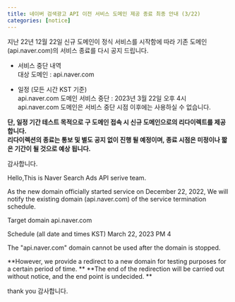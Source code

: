 ```yaml
---
title: 네이버 검색광고 API 이전 서비스 도메인 제공 종료 최종 안내 (3/22)
categories: [notice]
---
```


지난 22년 12월 22일 신규 도메인이 정식 서비스를 시작함에 따라
기존 도메인(api.naver.com)의 서비스 종료를 다시 공지 드립니다.<br>

* 서비스 중단 내역 <br>
대상 도메인 : api.naver.com<br>

* 일정 (모든 시간 KST 기준)<br>
api.naver.com 도메인 서비스 중단 : 2023년 3월 22일 오후 4시<br>
api.naver.com 도메인은 서비스 중단 시점 이후에는 사용하실 수 없습니다.<br>

**단, 일정 기간 테스트 목적으로 구 도메인 접속 시 신규 도메인으로의 리다이렉트를 제공합니다.<br>
리다이렉션의 종료는 통보 및 별도 공지 없이 진행 될 예정이며, 종료 시점은 미정이나 짧은 기간이 될 것으로 예상 됩니다.**<br>

감사합니다.

Hello,This is Naver Search Ads API serive team.

As the new domain officially started service on December 22, 2022,
We will notify the existing domain (api.naver.com) of the service termination schedule.

Target domain
api.naver.com

Schedule (all date and times KST)
March 22, 2023 PM 4

The "api.naver.com" domain cannot be used after the domain is stopped.

**However, we provide a redirect to a new domain for testing purposes for a certain period of time. **
**The end of the redirection will be carried out without notice, and the end point is undecided. **

thank you
감사합니다. 
